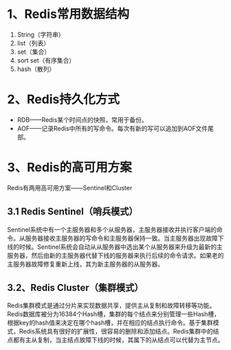 # 1、Redis常用数据结构
 1. String（字符串）
 2. list（列表）
 3. set（集合）
 4. sort set（有序集合）
 5. hash（散列）

# 2、Redis持久化方式
 - RDB——Redis某个时间点的快照，常用于备份。
 - AOF——记录Redis中所有的写命令。每次有新的写可以追加到AOF文件尾部。

# 3、Redis的高可用方案
Redis有两用高可用方案——Sentinel和Cluster
## 3.1 Redis Sentinel（哨兵模式）
Sentinel系统中有一个主服务器和多个从服务器，主服务器接收并执行客户端的命令。从服务器接收主服务器的写命令和主服务器保持一致。当主服务器出现故障下线的时候。Sentinel系统会自动从从服务器中选出某个从服务器来升级为最新的主服务器，然后由新的主服务器代替下线的服务器来执行后续的命令请求。如果老的主服务器故障修复重新上线，其为新主服务器的从服务器。

## 3.2、Redis Cluster（集群模式）
Redis集群模式是通过分片来实现数据共享，提供主从复制和故障转移等功能。Redis数据库被分为16384个Hash槽，集群的每个结点来分别管理一些Hash槽，根据key的hash值来决定在哪个hash槽，并在相应的结点执行命令。基于集群模式，Redis系统具有很好的扩展性，很容易的删除和添加结点。Redis集群中的结点都有主从复制，当主结点故障下线的时候，其属下的从结点可以代替为主节点。